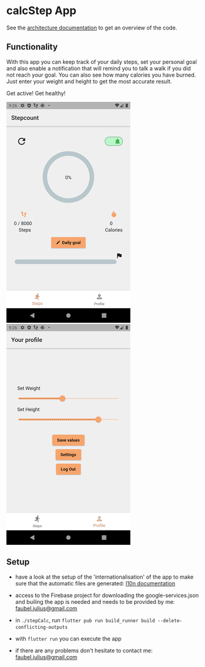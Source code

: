 # calcStep App

See the [architecture documentation](./Supporting%20Documents/architecture.md) to get an overview of the code.

## Functionality

With this app you can keep track of your daily steps, set your personal goal and also enable a notification that will remind you to talk a walk if you did not reach your goal.
You can also see how many calories you have burned. Just enter your weight and height to get the most accurate result. 

Get active! Get healthy!

![Alt text](./Supporting%20Documents/stepCalcPage.png "Optional Title")      &nbsp;&nbsp;&nbsp;&nbsp;&nbsp;&nbsp;&nbsp;&nbsp;&nbsp;&nbsp;        ![Alt text](./Supporting%20Documents/profilePage.png "Optional Title")

## Setup

- have a look at the setup of the 'internationalisation' of the app to make sure that the automatic files are generated: [l10n documentation](./Supporting%20Documents/i18n-l10n.md)

- access to the Firebase project for downloading the google-services.json and builing the app is needed and needs to be provided by me: <faubel.julius@gmail.com>

- in `./stepCalc`, run `flutter pub run build_runner build --delete-conflicting-outputs`

- with `flutter run` you can execute the app

- if there are any problems don't hesitate to contact me: <faubel.julius@gmail.com>
